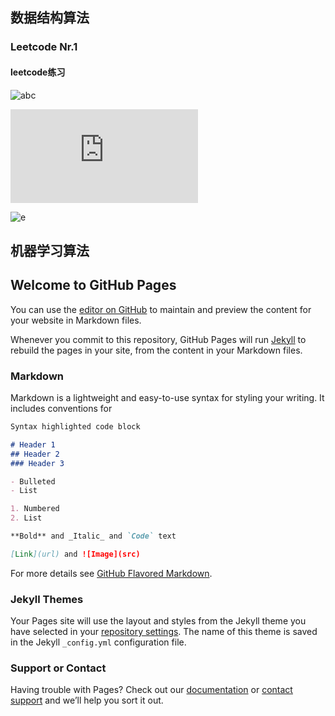 ## 数据结构算法
### Leetcode Nr.1
#### leetcode练习

![abc](https://latex.codecogs.com/gif.latex?y=x\beta&plus;\epsilon) 

![dd](http://www.sciweavers.org/tex2img.php?eq=x%3D%20%5Cbig%28a%5Cbig%29%20%20%5Cbegin%7Bbmatrix%7Da%20%26%20b%20%5C%5Cc%20%26%20d%20%5Cend%7Bbmatrix%7D%20&bc=White&fc=Black&im=jpg&fs=12&ff=arev&edit=0)

![e](https://bit.ly/3gezn7h)

## 机器学习算法


## Welcome to GitHub Pages

You can use the [editor on GitHub](https://github.com/YafeiXu/uebertek/edit/gh-pages/index.md) to maintain and preview the content for your website in Markdown files.

Whenever you commit to this repository, GitHub Pages will run [Jekyll](https://jekyllrb.com/) to rebuild the pages in your site, from the content in your Markdown files.

### Markdown

Markdown is a lightweight and easy-to-use syntax for styling your writing. It includes conventions for

```markdown
Syntax highlighted code block

# Header 1
## Header 2
### Header 3

- Bulleted
- List

1. Numbered
2. List

**Bold** and _Italic_ and `Code` text

[Link](url) and ![Image](src)
```

For more details see [GitHub Flavored Markdown](https://guides.github.com/features/mastering-markdown/).

### Jekyll Themes

Your Pages site will use the layout and styles from the Jekyll theme you have selected in your [repository settings](https://github.com/YafeiXu/uebertek/settings). The name of this theme is saved in the Jekyll `_config.yml` configuration file.

### Support or Contact

Having trouble with Pages? Check out our [documentation](https://docs.github.com/categories/github-pages-basics/) or [contact support](https://github.com/contact) and we’ll help you sort it out.
